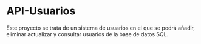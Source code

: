 # API-Usuarios
Este proyecto se trata de un sistema de usuarios en el que se podrá añadir, eliminar actualizar y consultar usuarios de la base de datos SQL. 
